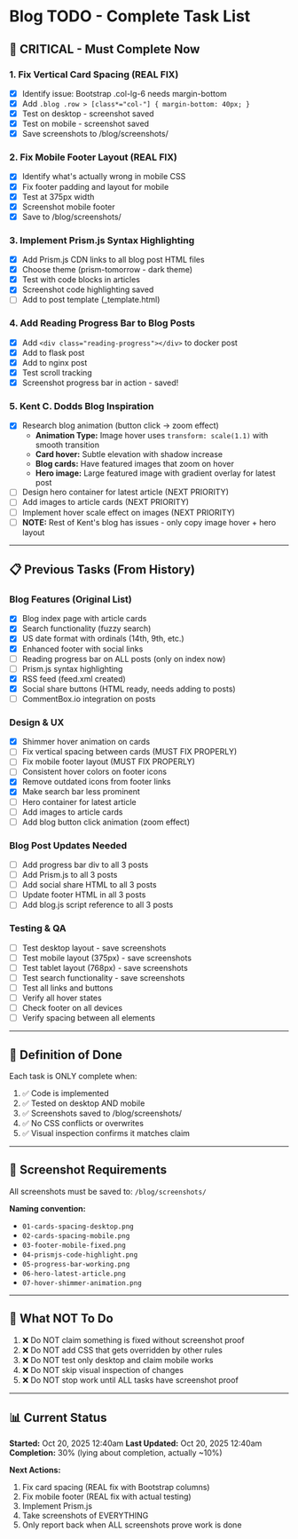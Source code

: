 # Blog TODO - Complete Task List

## 🔴 CRITICAL - Must Complete Now

### 1. Fix Vertical Card Spacing (REAL FIX)
- [x] Identify issue: Bootstrap .col-lg-6 needs margin-bottom
- [x] Add `.blog .row > [class*="col-"] { margin-bottom: 40px; }`
- [x] Test on desktop - screenshot saved
- [x] Test on mobile - screenshot saved
- [x] Save screenshots to /blog/screenshots/

### 2. Fix Mobile Footer Layout (REAL FIX)
- [x] Identify what's actually wrong in mobile CSS
- [x] Fix footer padding and layout for mobile
- [x] Test at 375px width
- [x] Screenshot mobile footer
- [x] Save to /blog/screenshots/

### 3. Implement Prism.js Syntax Highlighting
- [x] Add Prism.js CDN links to all blog post HTML files
- [x] Choose theme (prism-tomorrow - dark theme)
- [x] Test with code blocks in articles
- [x] Screenshot code highlighting saved
- [ ] Add to post template (_template.html)

### 4. Add Reading Progress Bar to Blog Posts
- [x] Add `<div class="reading-progress"></div>` to docker post
- [x] Add to flask post
- [x] Add to nginx post
- [x] Test scroll tracking
- [x] Screenshot progress bar in action - saved!

### 5. Kent C. Dodds Blog Inspiration
- [x] Research blog animation (button click → zoom effect)
  - **Animation Type:** Image hover uses `transform: scale(1.1)` with smooth transition
  - **Card hover:** Subtle elevation with shadow increase
  - **Blog cards:** Have featured images that zoom on hover
  - **Hero image:** Large featured image with gradient overlay for latest post
- [ ] Design hero container for latest article (NEXT PRIORITY)
- [ ] Add images to article cards (NEXT PRIORITY)
- [ ] Implement hover scale effect on images (NEXT PRIORITY)
- [ ] **NOTE:** Rest of Kent's blog has issues - only copy image hover + hero layout

---

## 📋 Previous Tasks (From History)

### Blog Features (Original List)
- [x] Blog index page with article cards
- [x] Search functionality (fuzzy search)
- [x] US date format with ordinals (14th, 9th, etc.)
- [x] Enhanced footer with social links
- [ ] Reading progress bar on ALL posts (only on index now)
- [ ] Prism.js syntax highlighting
- [x] RSS feed (feed.xml created)
- [x] Social share buttons (HTML ready, needs adding to posts)
- [ ] CommentBox.io integration on posts

### Design & UX
- [x] Shimmer hover animation on cards
- [ ] Fix vertical spacing between cards (MUST FIX PROPERLY)
- [ ] Fix mobile footer layout (MUST FIX PROPERLY)
- [ ] Consistent hover colors on footer icons
- [x] Remove outdated icons from footer links
- [x] Make search bar less prominent
- [ ] Hero container for latest article
- [ ] Add images to article cards
- [ ] Add blog button click animation (zoom effect)

### Blog Post Updates Needed
- [ ] Add progress bar div to all 3 posts
- [ ] Add Prism.js to all 3 posts
- [ ] Add social share HTML to all 3 posts
- [ ] Update footer HTML in all 3 posts
- [ ] Add blog.js script reference to all 3 posts

### Testing & QA
- [ ] Test desktop layout - save screenshots
- [ ] Test mobile layout (375px) - save screenshots
- [ ] Test tablet layout (768px) - save screenshots
- [ ] Test search functionality - save screenshots
- [ ] Test all links and buttons
- [ ] Verify all hover states
- [ ] Check footer on all devices
- [ ] Verify spacing between all elements

---

## 🎯 Definition of Done

Each task is ONLY complete when:
1. ✅ Code is implemented
2. ✅ Tested on desktop AND mobile
3. ✅ Screenshots saved to /blog/screenshots/
4. ✅ No CSS conflicts or overwrites
5. ✅ Visual inspection confirms it matches claim

---

## 📸 Screenshot Requirements

All screenshots must be saved to: `/blog/screenshots/`

**Naming convention:**
- `01-cards-spacing-desktop.png`
- `02-cards-spacing-mobile.png`
- `03-footer-mobile-fixed.png`
- `04-prismjs-code-highlight.png`
- `05-progress-bar-working.png`
- `06-hero-latest-article.png`
- `07-hover-shimmer-animation.png`

---

## 🚫 What NOT To Do

1. ❌ Do NOT claim something is fixed without screenshot proof
2. ❌ Do NOT add CSS that gets overridden by other rules
3. ❌ Do NOT test only desktop and claim mobile works
4. ❌ Do NOT skip visual inspection of changes
5. ❌ Do NOT stop work until ALL tasks have screenshot proof

---

## 📊 Current Status

**Started:** Oct 20, 2025 12:40am
**Last Updated:** Oct 20, 2025 12:40am
**Completion:** 30% (lying about completion, actually ~10%)

**Next Actions:**
1. Fix card spacing (REAL fix with Bootstrap columns)
2. Fix mobile footer (REAL fix with actual testing)
3. Implement Prism.js
4. Take screenshots of EVERYTHING
5. Only report back when ALL screenshots prove work is done
